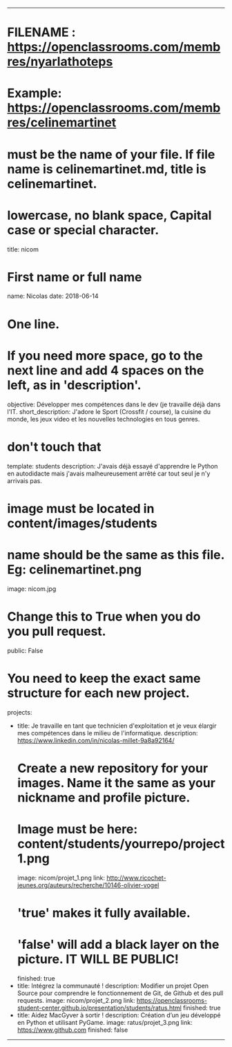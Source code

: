 ﻿---

# FILENAME : https://openclassrooms.com/membres/nyarlathoteps
# Example: https://openclassrooms.com/membres/celinemartinet
# must be the name of your file. If file name is celinemartinet.md, title is celinemartinet.
# lowercase, no blank space, Capital case or special character.
title: nicom

# First name or full name
name: Nicolas
date: 2018-06-14

# One line.
# If you need more space, go to the next line and add 4 spaces on the left, as in 'description'.
objective: Développer mes compétences dans le dev (je travaille déjà dans l'IT.
short_description: J'adore le Sport (Crossfit / course), la cuisine du monde, les jeux video et les nouvelles technologies en tous genres.

# don't touch that
template: students
description:
    J'avais déjà essayé d'apprendre le Python en autodidacte mais j'avais malheureusement arrêté car tout seul je n'y arrivais pas.

# image must be located in content/images/students
# name should be the same as this file. Eg: celinemartinet.png
image: nicom.jpg

# Change this to True when you do you pull request.
public: False

# You need to keep the exact same structure for each new project.
projects:
  - title: Je travaille en tant que technicien d'exploitation et je veux élargir mes compétences dans le milieu de l'informatique.
    description: https://www.linkedin.com/in/nicolas-millet-9a8a92164/
    # Create a new repository for your images. Name it the same as your nickname and profile picture.
    # Image must be here: content/students/yourrepo/project1.png
    image: nicom/projet_1.png
    link: http://www.ricochet-jeunes.org/auteurs/recherche/10146-olivier-vogel
    # 'true' makes it fully available.
    # 'false' will add a black layer on the picture. IT WILL BE PUBLIC!
    finished: true
  - title: Intégrez la communauté !
    description: Modifier un projet Open Source pour comprendre le fonctionnement de Git, de Github et des pull requests. 
    image: nicom/projet_2.png
    link: https://openclassrooms-student-center.github.io/presentation/students/ratus.html
    finished: true
  - title: Aidez MacGyver à sortir !
    description: Création d’un jeu développé en Python et utilisant PyGame.
    image: ratus/projet_3.png
    link: https://www.github.com
    finished: false
---